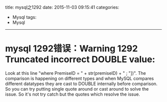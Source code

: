 title: mysql之1292
date: 2015-11-03 09:15:41
categories:
- Mysql
tags: 
- Mysql
---

mysql 1292错误：Warning 1292 Truncated incorrect DOUBLE value:
===================

Look at this line "where PremiseID = " + str(premiseID) + " ; "])". The comparison is happening on different types and when MySQL compares different datatypes they are cast to DOUBLE internally before comparison. So you can try putting single quote around or cast around to solve the issue. So it's not try catch but the quotes which resolve the issue.